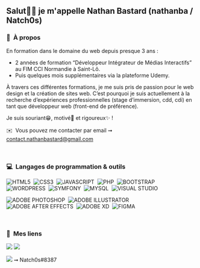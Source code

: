 <h2> Salut🙋‍♂️ je m'appelle Nathan Bastard (nathanba / Natch0s) </h2>


### 🤗 &nbsp;À propos

En formation dans le domaine du web depuis presque 3 ans :
- 2 années de formation “Développeur Intégrateur de Médias Interactifs” au FIM CCI Normandie à Saint-Lô.
- Puis quelques mois supplémentaires via la plateforme Udemy.

À travers ces différentes formations, je me suis pris de passion pour le web design et la création de sites web.
C’est pourquoi je suis actuellement à la recherche d’expériences professionnelles (stage d’immersion, cdd, cdi) en tant que développeur web (front-end de préférence).

Je suis souriant😁, motivé👊 et rigoureux✨ ! 



✉️ &nbsp;Vous pouvez me contacter par email ➞ contact.nathanbastard@gmail.com


<br>

### 💻 &nbsp;Langages de programmation & outils

![HTML5](https://img.shields.io/badge/-HTML-e34f26?logo=html5&logoColor=fff)&nbsp;
![CSS3](https://img.shields.io/badge/-CSS-1572B6?logo=css3&logoColor=fff)&nbsp;
![JAVASCRIPT](https://img.shields.io/badge/-JAVASCRIPT-F7DF1E?logo=javascript&logoColor=fff)&nbsp;
![PHP](https://img.shields.io/badge/-PHP-777BB4?logo=php&logoColor=ffffff)&nbsp;
![BOOTSTRAP](https://img.shields.io/badge/-BOOTSTRAP-7952B3?logo=bootstrap&logoColor=fff)&nbsp;
![WORDPRESS](https://img.shields.io/badge/-WORDPRESS-21759B?logo=wordpress&logoColor=ffffff)&nbsp;
![SYMFONY](https://img.shields.io/badge/-SYMFONY-000000?logo=symfony&logoColor=ffffff)&nbsp;
![MYSQL](https://img.shields.io/badge/-MYSQL-4479A1?logo=mysql&logoColor=ffffff)&nbsp;
![VISUAL STUDIO](https://img.shields.io/badge/-VISUAL%20STUDIO%20CODE-007ACC?logo=visualstudiocode&logoColor=ffffff)&nbsp; 

![ADOBE PHOTOSHOP](https://img.shields.io/badge/-ADOBE%20PHOTOSHOP-31A8FF?logo=adobephotoshop&logoColor=ffffff)&nbsp; 
![ADOBE ILLUSTRATOR](https://img.shields.io/badge/-ADOBE%20ILLUSTRATOR-FF9A00?logo=adobeillustrator&logoColor=ffffff)&nbsp;
![ADOBE AFTER EFFECTS](https://img.shields.io/badge/-ADOBE%20AFTER%20EFFECTS-9999FF?logo=adobeaftereffects&logoColor=ffffff)&nbsp;
![ADOBE XD](https://img.shields.io/badge/-ADOBE%20XD-FF61F6?logo=adobexd&logoColor=ffffff)&nbsp;
![FIGMA](https://img.shields.io/badge/Figma-F24E1E?style=flat&logo=figma&logoColor=white)&nbsp;

<br>

### 🔗 &nbsp;Mes liens

<a href="https://nathanba.fr/"><img src="https://img.shields.io/badge/-MY%20WEBSITE-00A98F?logo=about.me&logoColor=fefefe"/></a>
<a href="https://www.linkedin.com/in/nathan-bastard-457172212/"><img src="https://img.shields.io/badge/-LINKEDIN-0A66C2?logo=linkedIn&logoColor=ffffff"/></a>
<p><img src="https://img.shields.io/badge/-DISCORD-5865F2?logo=discord&logoColor=ffffff"/> ➞ Natch0s#8387</p>
